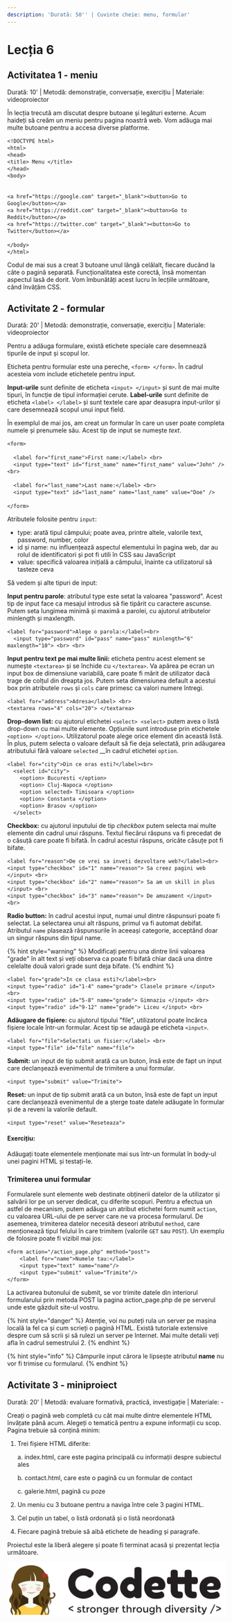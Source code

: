 ```yaml
---
description: 'Durată: 50'' | Cuvinte cheie: menu, formular'
---
```


# Lecția 6

## Activitatea 1 - meniu

Durată: 10' \| Metodă: demonstrație, conversație, exercițiu \| Materiale: videoproiector

În lecția trecută am discutat despre butoane și legături externe. Acum haideți să creăm un meniu pentru pagina noastră web. Vom adăuga mai  multe butoane pentru a accesa diverse platforme.

```markup
<!DOCTYPE html>
<html>
<head>
<title> Menu </title>
</head>
<body>


<a href="https://google.com" target="_blank"><button>Go to Google</button></a>
<a href="https://reddit.com" target="_blank"><button>Go to Reddit</button></a>
<a href="https://twitter.com" target="_blank"><button>Go to Twitter</button></a>

</body>
</html>
```

Codul de mai sus a creat 3 butoane unul lângă celălalt, fiecare ducând la câte o pagină separată. Funcționalitatea este corectă, însă momentan aspectul lasă de dorit. Vom îmbunătăți acest lucru în lecțiile următoare, când învățăm CSS.

## Activitate 2 - formular

Durată: 20' \| Metodă: demonstrație, conversație, exercițiu \| Materiale: videoproiector

Pentru a adăuga formulare, există etichete speciale care desemnează tipurile de input și scopul lor.

Eticheta pentru formular este una pereche, `<form> </form>`. În cadrul acesteia vom include etichetele pentru input.

**Input-urile** sunt definite de eticheta `<input> </input>` și sunt de mai multe tipuri, în funcție de tipul informației cerute. **Label-urile** sunt definite de eticheta `<label> </label>` și sunt textele care apar deasupra input-urilor și care desemnează scopul unui input field.

În exemplul de mai jos, am creat un formular în care un user poate completa numele și prenumele său. Acest tip de input se numește _text_.

```markup
<form>

  <label for="first_name">First name:</label> <br>
  <input type="text" id="first_name" name="first_name" value="John" /><br>
  
  <label for="last_name">Last name:</label> <br>
  <input type="text" id="last_name" name="last_name" value="Doe" />

</form>
```

Atributele folosite pentru `input`:

* type: arată tipul câmpului; poate avea, printre altele, valorile text, password, number, color
* id și name: nu influențează aspectul elementului în pagina web, dar au rolul de identificatori și pot fi utili în CSS sau JavaScript
* value: specifică valoarea inițială a câmpului, înainte ca utilizatorul să tasteze ceva

Să vedem și alte tipuri de input:

**Input pentru parole**: atributul type este setat la valoarea "password". Acest tip de input face ca mesajul introdus să fie tipărit cu caractere ascunse. Putem seta lungimea minimă și maximă a parolei, cu ajutorul atributelor minlength și maxlength.

```markup
<label for="password">Alege o parola:</label><br>
  <input type="password" id="pass" name="pass" minlength="6" maxlength="10"> <br> <br>
```

**Input pentru text pe mai multe linii:** eticheta pentru acest element se numește `<textarea>` și se închide cu `</textarea>`. Va apărea pe ecran un input box de dimensiune variabilă, care poate fi mărit de utilizator dacă trage de colțul din dreapta jos. Putem seta dimensiunea default a acestui box prin atributele `rows` și `cols` care primesc ca valori numere întregi.

```markup
<label for="address">Adresa</label> <br>
<textarea rows="4" cols="20"> </textarea>
```

**Drop-down list:** cu ajutorul etichetei `<select> <select>` putem avea o listă drop-down cu mai multe elemente. Opțiunile sunt introduse prin etichetele `<option> </option>`. Utilizatorul poate alege orice element din această listă. În plus, putem selecta o valoare default să fie deja selectată, prin adăugarea atributului fără valoare `selected` __în cadrul etichetei `option`.

```markup
<label for="city">Din ce oras esti?</label><br>
  <select id="city">
  	<option> Bucuresti </option>
    <option> Cluj-Napoca </option>
    <option selected> Timisoara </option>
    <option> Constanta </option>
    <option> Brasov </option>
  </select>
```

**Checkbox:** cu ajutorul inputului de tip _checkbox_ putem selecta mai multe elemente din cadrul unui răspuns. Textul fiecărui răspuns va fi precedat de o căsuță care poate fi bifată. În cadrul acestui răspuns, oricâte căsuțe pot fi bifate.

```markup
<label for="reason">De ce vrei sa inveti dezvoltare web?</label><br>
<input type="checkbox" id="1" name="reason"> Sa creez pagini web </input> <br>
<input type="checkbox" id="2" name="reason"> Sa am un skill in plus </input> <br>
<input type="checkbox" id="3" name="reason"> De amuzament </input> <br>
```

**Radio button:** în cadrul acestui input, numai unul dintre răspunsuri poate fi selectat. La selectarea unui alt răspuns, primul va fi automat debifat. Atributul `name` plasează răspunsurile în aceeași categorie, acceptând doar un singur răspuns din tipul name. 

{% hint style="warning" %}
Modificați pentru una dintre linii valoarea "grade" în alt text și veți observa ca poate fi bifată chiar dacă una dintre celelalte două valori grade sunt deja bifate.
{% endhint %}

```markup
<label for="grade">In ce clasa esti?</label><br>
<input type="radio" id="1-4" name="grade"> Clasele primare </input> <br>
<input type="radio" id="5-8" name="grade"> Gimnaziu </input> <br>
<input type="radio" id="9-12" name="grade"> Liceu </input> <br>
```

**Adăugare de fișiere:** cu ajutorul tipului "file", utilizatorul poate încărca fișiere locale într-un formular. Acest tip se adaugă pe eticheta `<input>`.

```markup
<label for="file">Selectati un fisier:</label> <br>
<input type="file" id="file" name="file">
```

**Submit:** un input de tip submit arată ca un buton, însă este de fapt un input care declanșează evenimentul de trimitere a unui formular.

```markup
<input type="submit" value="Trimite">
```

**Reset:** un input de tip submit arată ca un buton, însă este de fapt un input care declanșează evenimentul de a șterge toate datele adăugate în formular și de a reveni la valorile default.

```markup
<input type="reset" value="Reseteaza">
```

#### Exercițiu:

Adăugați toate elementele menționate mai sus într-un formulat în body-ul unei pagini HTML și testați-le.

### Trimiterea unui formular

Formularele sunt elemente web destinate obținerii datelor de la utilizator și salvării lor pe un server dedicat, cu diferite scopuri. Pentru a efectua un astfel de mecanism, putem adăuga un atribut etichetei form numit `action`, cu valoarea URL-ului de pe server care ne va procesa formularul. De asemenea, trimiterea datelor necesită deseori atributul `method`, care menționează tipul felului în care trimitem \(valorile `GET` sau `POST`\). Un exemplu de folosire poate fi vizibil mai jos:

```markup
<form action="/action_page.php" method="post">
    <label for="name">Numele tau:</label>
    <input type="text" name="name"/>
    <input type="submit" value="Trimite"/>
</form>
```

La activarea butonului de submit, se vor trimite datele din interiorul formularului prin metoda POST la pagina action\_page.php de pe serverul unde este găzduit site-ul vostru.

{% hint style="danger" %}
Atenție, voi nu puteți rula un server pe mașina locală la fel ca și cum scrieți o pagină HTML. Există tutoriale extensive despre cum să scrii și să rulezi un server pe Internet. Mai multe detalii veți afla în cadrul semestrului 2.
{% endhint %}

{% hint style="info" %}
Câmpurile input cărora le lipsește atributul **name** nu vor fi trimise cu formularul. 
{% endhint %}

## Activitate 3 - miniproiect

Durată: 20' \| Metodă: evaluare formativă, practică, investigație \| Materiale: -

Creați o pagină web completă cu cât mai multe dintre elementele HTML învățate până acum. Alegeți o tematică pentru a expune informații cu scop. Pagina trebuie să conțină minim:

1. Trei fișiere HTML diferite:

   a. index.html, care este pagina principală cu informații despre subiectul ales

   b. contact.html, care este o pagină cu un formular de contact

   c. galerie.html, pagină cu poze

2. Un meniu cu 3 butoane pentru a naviga între cele 3 pagini HTML.
3. Cel puțin un tabel, o listă ordonată și o listă neordonată
4. Fiecare pagină trebuie să aibă etichete de heading și paragrafe.

Proiectul este la liberă alegere și poate fi terminat acasă și prezentat lecția următoare.

![](../.gitbook/assets/logos-02.svg)

